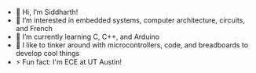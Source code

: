 - 👋 Hi, I’m Siddharth!
- 👀 I’m interested in embedded systems, computer architecture, circuits, and French
- 🌱 I’m currently learning C, C++, and Arduino
- 💞️ I like to tinker around with microcontrollers, code, and breadboards to develop cool things
- ⚡ Fun fact: I'm ECE at UT Austin!

<!---
piz00kie-m0nster/piz00kie-m0nster is a ✨ special ✨ repository because its `README.md` (this file) appears on your GitHub profile.
You can click the Preview link to take a look at your changes.
--->
